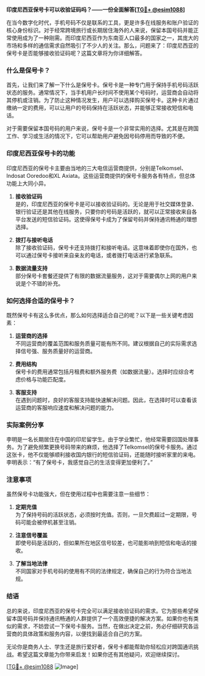 **印度尼西亚保号卡可以收验证码吗？——一份全面解答[[TG💪+ @esim1088](https://t.me/s/esim1088)]**

在当今数字化时代，手机号码不仅是联系的工具，更是许多在线服务和账户验证的核心身份标识。对于经常跨境旅行或长期居住海外的人来说，保留本国号码并能正常使用成为了一种刚需。而印度尼西亚作为东南亚人口最多的国家之一，其庞大的市场和多样的通信需求自然吸引了不少人的关注。那么，问题来了：印度尼西亚的保号卡是否能够接收验证码呢？这篇文章将为你详细解答。

### 什么是保号卡？

首先，让我们来了解一下什么是保号卡。保号卡是一种专门用于保持手机号码活跃状态的服务。通常情况下，当手机用户长时间不使用某个号码时，运营商会自动将其停机或注销。为了防止这种情况发生，用户可以选择购买保号卡。这种卡片通过缴纳一定的费用，可以让用户的号码保持在活跃状态，并能够正常接收短信和电话。

对于需要保留本国号码的用户来说，保号卡是一个非常实用的选择。尤其是在跨国工作、学习或生活的情况下，它可以帮助用户避免因号码停用而导致的不便。

### 印度尼西亚保号卡的功能

印度尼西亚的保号卡主要由当地的三大电信运营商提供，分别是Telkomsel、Indosat Ooredoo和XL Axiata。这些运营商提供的保号卡服务各有特点，但总体功能上大同小异。

1. **接收验证码**  
   是的，印度尼西亚的保号卡是可以接收验证码的。无论是用于社交媒体登录、银行验证还是其他在线服务，只要你的号码是活跃的，就可以正常接收来自各平台发送的短信验证码。这使得保号卡成为了保留号码并保持通讯畅通的理想选择。

2. **拨打与接听电话**  
   除了接收验证码，保号卡还支持拨打和接听电话。这意味着即使你在国外，也可以通过保号卡接听来自亲友的电话，或者拨打电话进行紧急联系。

3. **数据流量支持**  
   部分保号卡套餐还提供了有限的数据流量服务，这对于需要偶尔上网的用户来说是个不错的补充。

### 如何选择合适的保号卡？

既然保号卡有这么多优点，那么如何选择适合自己的呢？以下是一些关键考虑因素：

1. **运营商的选择**  
   不同运营商的覆盖范围和服务质量可能有所不同。建议根据自己的实际需求选择信号强、服务质量好的运营商。

2. **费用结构**  
   保号卡的费用通常包括月租费和额外服务费（如数据流量）。选择时应综合考虑价格与功能匹配度。

3. **客服支持**  
   在遇到问题时，良好的客服支持能快速解决问题。因此，在选择时可以查看该运营商的客服响应速度和解决问题的能力。

### 实际案例分享

李明是一名长期居住在中国的印尼留学生。由于学业繁忙，他经常需要回国处理事务。为了避免频繁更换号码带来的麻烦，他选择了Telkomsel的保号卡服务。通过这张卡，他不仅能够顺利接收国内银行的短信验证码，还能随时接听家里的来电。李明表示：“有了保号卡，我感觉自己的生活变得更加便利了。”

### 注意事项

虽然保号卡功能强大，但在使用过程中也需要注意一些细节：

1. **定期充值**  
   为了保持号码的活跃状态，必须按时充值。否则，一旦欠费超过一定期限，号码可能会被停机甚至注销。

2. **注意信号覆盖**  
   即使号码是活跃的，但如果所在地区信号较差，也可能影响到短信和电话的接收。

3. **了解当地法律**  
   不同国家对手机号码的使用有不同的法律规定，确保自己的行为符合当地法规。

### 结语

总的来说，印度尼西亚的保号卡完全可以满足接收验证码的需求。它为那些希望保留本国号码并保持通讯畅通的人群提供了一个高效便捷的解决方案。如果你也有类似的需求，不妨尝试一下保号卡服务。当然，在做出决定之前，务必仔细研究各运营商的具体政策和服务内容，以便找到最适合自己的方案。

无论你是商务人士、学生还是旅行爱好者，保号卡都能帮助你轻松应对跨国通讯挑战。希望这篇文章能为你带来启发！如果你还有其他疑问，欢迎继续探讨。

[[TG💪+ @esim1088](https://t.me/s/esim1088) ![Image](https://i.postimg.cc/4NQfJmqS/Snipaste-2025-05-13-00-14-12.png)]